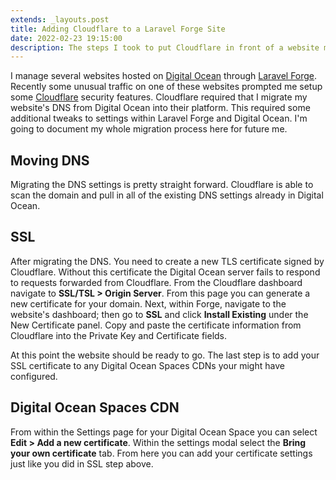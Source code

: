 ```yaml
---
extends: _layouts.post
title: Adding Cloudflare to a Laravel Forge Site
date: 2022-02-23 19:15:00
description: The steps I took to put Cloudflare in front of a website managed on Laravel Forge
---
```


I manage several websites hosted on [Digital Ocean](https://digitalocean.com) through [Laravel Forge](https://forge.laravel.com). Recently some unusual traffic on one of these websites prompted me setup some [Cloudflare](https://cloudflare.com) security features. Cloudflare required that I migrate my website's DNS from Digital Ocean into their platform. This required some additional tweaks to settings within Laravel Forge and Digital Ocean. I'm going to document my whole migration process here for future me.

## Moving DNS

Migrating the DNS settings is pretty straight forward. Cloudflare is able to scan the domain and pull in all of the existing DNS settings already in Digital Ocean.

## SSL

After migrating the DNS. You need to create a new TLS certificate signed by Cloudflare. Without this certificate the Digital Ocean server fails to respond to requests forwarded from Cloudflare. From the Cloudflare dashboard navigate to **SSL/TSL > Origin Server**. From this page you can generate a new certificate for your domain. Next, within Forge, navigate to the website's dashboard; then go to **SSL** and click **Install Existing** under the New Certificate panel. Copy and paste the certificate information from Cloudflare into the Private Key and Certificate fields.

At this point the website should be ready to go. The last step is to add your SSL certificate to any Digital Ocean Spaces CDNs your might have configured.

## Digital Ocean Spaces CDN

From within the Settings page for your Digital Ocean Space you can select **Edit > Add a new certificate**. Within the settings modal select the **Bring your own certificate** tab. From here you can add your certificate settings just like you did in SSL step above.
